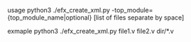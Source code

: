 usage
python3 ./efx_create_xml.py -top_module={top_module_name|optional} [list of files separate by space]


exmaple 
python3 ./efx_create_xml.py file1.v file2.v dir/*.v

